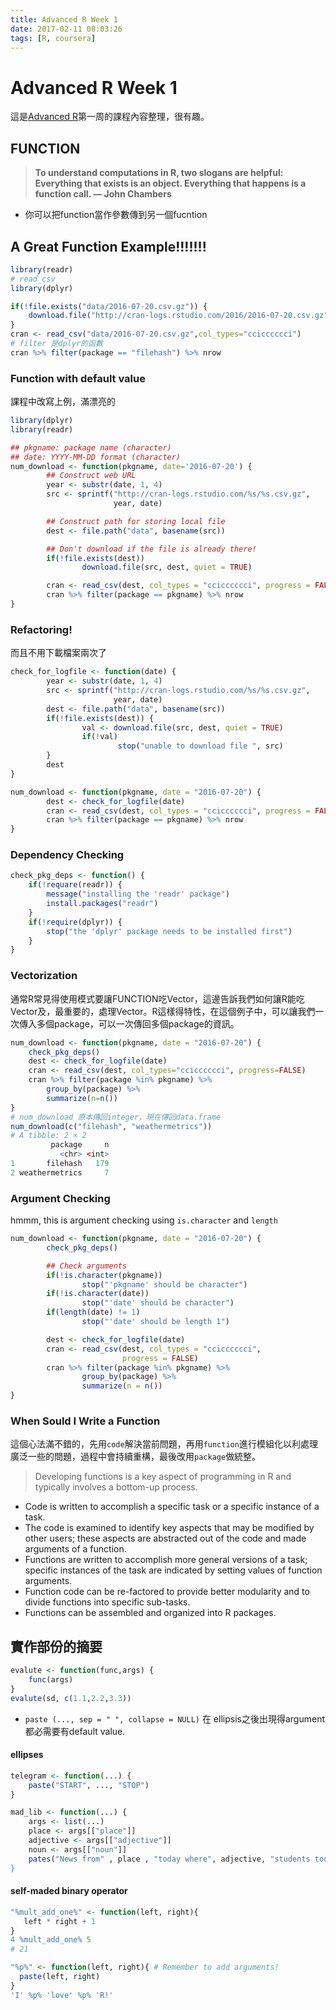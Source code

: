 ```yaml
---
title: Advanced R Week 1
date: 2017-02-11 08:03:26
tags: [R, coursera]
---
```


# Advanced R Week 1

這是[Advanced R](https://www.coursera.org/learn/advanced-r/)第一周的課程內容整理，很有趣。


## FUNCTION


>**To understand computations in R, two slogans are helpful:
Everything that exists is an object.
Everything that happens is a function call.
— John Chambers**

- 你可以把function當作參數傳到另一個fucntion

## A Great Function Example!!!!!!!

```R
library(readr)
# read_csv
library(dplyr)

if(!file.exists("data/2016-07-20.csv.gz")) {
	download.file("http://cran-logs.rstudio.com/2016/2016-07-20.csv.gz", "data/2016-07-20.csv.gz")
}
cran <- read_csv("data/2016-07-20.csv.gz",col_types="ccicccccci")
# filter 是dplyr的函數
cran %>% filter(package == "filehash") %>% nrow
```

### Function with default value
課程中改寫上例，滿漂亮的

```R
library(dplyr)
library(readr)

## pkgname: package name (character)
## date: YYYY-MM-DD format (character)
num_download <- function(pkgname, date='2016-07-20') {
        ## Construct web URL
        year <- substr(date, 1, 4)
        src <- sprintf("http://cran-logs.rstudio.com/%s/%s.csv.gz",
                       year, date)

        ## Construct path for storing local file
        dest <- file.path("data", basename(src))

        ## Don't download if the file is already there!
        if(!file.exists(dest))
                download.file(src, dest, quiet = TRUE)

        cran <- read_csv(dest, col_types = "ccicccccci", progress = FALSE)
        cran %>% filter(package == pkgname) %>% nrow
}
```

### Refactoring!
而且不用下載檔案兩次了

```R
check_for_logfile <- function(date) {
        year <- substr(date, 1, 4)
        src <- sprintf("http://cran-logs.rstudio.com/%s/%s.csv.gz",
                       year, date)
        dest <- file.path("data", basename(src))
        if(!file.exists(dest)) {
                val <- download.file(src, dest, quiet = TRUE)
                if(!val)
                        stop("unable to download file ", src)
        }
        dest
}

num_download <- function(pkgname, date = "2016-07-20") {
        dest <- check_for_logfile(date)
        cran <- read_csv(dest, col_types = "ccicccccci", progress = FALSE)
        cran %>% filter(package == pkgname) %>% nrow
}
```
### Dependency Checking
```R
check_pkg_deps <- function() {
	if(!requare(readr)) {
    	message("installing the 'readr' package")
        install.packages("readr")
    }
    if(!require(dplyr)) {
    	stop("the 'dplyr' package needs to be installed first")
    }
}
```
### Vectorization
通常R常見得使用模式要讓FUNCTION吃Vector，這邊告訴我們如何讓R能吃Vector及，最重要的，處理Vector。R這樣得特性，在這個例子中，可以讓我們一次傳入多個package，可以一次傳回多個package的資訊。
```R
num_download <- function(pkgname, date = "2016-07-20") {
	check_pkg_deps()
    dest <- check_for_logfile(date)
    cran <- read_csv(dest, col_types="ccicccccci", progress=FALSE)
    cran %>% filter(package %in% pkgname) %>%
    	group_by(package) %>%
        summarize(n=n())
}
# num_download 原本傳回integer，現在傳回data.frame
num_download(c("filehash", "weathermetrics"))
# A tibble: 2 × 2
         package     n
           <chr> <int>
1       filehash   179
2 weathermetrics     7
```

### Argument Checking

hmmm, this is argument checking using `is.character` and `length`
```R
num_download <- function(pkgname, date = "2016-07-20") {
        check_pkg_deps()

        ## Check arguments
        if(!is.character(pkgname))
                stop("'pkgname' should be character")
        if(!is.character(date))
                stop("'date' should be character")
        if(length(date) != 1)
                stop("'date' should be length 1")

        dest <- check_for_logfile(date)
        cran <- read_csv(dest, col_types = "ccicccccci",
                         progress = FALSE)
        cran %>% filter(package %in% pkgname) %>%
                group_by(package) %>%
                summarize(n = n())
}
```

### When Sould I Write a Function
這個心法滿不錯的，先用`code`解決當前問題，再用`function`進行模組化以利處理廣泛一些的問題，過程中會持續重構，最後改用`package`做統整。

>Developing functions is a key aspect of programming in R and typically involves a bottom-up process.

- Code is written to accomplish a specific task or a specific instance of a task.
- The code is examined to identify key aspects that may be modified by other users; these aspects are abstracted out of the code and made arguments of a function.
- Functions are written to accomplish more general versions of a task; specific instances of the task are indicated by setting values of function arguments.
- Function code can be re-factored to provide better modularity and to divide functions into specific sub-tasks.
- Functions can be assembled and organized into R packages.

## 實作部份的摘要

```R
evalute <- function(func,args) {
	func(args)
}
evalute(sd, c(1.1,2.2,3.3))
```

- `paste (..., sep = " ", collapse = NULL)` 在 ellipsis之後出現得argument都必需要有default value.

#### ellipses
```R
telegram <- function(...) {
	paste("START", ..., "STOP")
}
```
```R
mad_lib <- function(...) {
	args <- list(...)
    place <- args[["place"]]
    adjective <- args[["adjective"]]
    noun <- args[["noun"]]
    pates("News from" , place , "today where", adjective, "students took to the streets in protest of the new", noun, "being installed on campus)
}
```

#### self-maded binary operator
```R
"%mult_add_one%" <- function(left, right){
   left * right + 1
}
4 %mult_add_one% 5
# 21

"%p%" <- function(left, right){ # Remember to add arguments!
  paste(left, right)
}
'I' %p% 'love' %p% 'R!'
```
